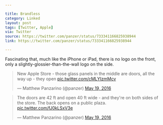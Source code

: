 ```yaml
---

title: Brandless
category: Linked
layout: post
tags: [Twitter, Apple]
via: Twitter
source: https://twitter.com/panzer/status/733341166825938944
link: https://twitter.com/panzer/status/733341166825938944

---
```

Fascinating that, much like the iPhone or iPad, there is no logo on the front, only a slightly-glossier-than-the-wall logo on the side.

<!-- more -->  

<blockquote class="twitter-tweet tw-align-center" data-lang="en"><p lang="en" dir="ltr">New Apple Store - those glass panels in the middle are doors, all the way up - they open <a href="https://t.co/cMLYIzmMcv">pic.twitter.com/cMLYIzmMcv</a></p>&mdash; Matthew Panzarino (@panzer) <a href="https://twitter.com/panzer/status/733341166825938944">May 19, 2016</a></blockquote> <script async src="//platform.twitter.com/widgets.js" charset="utf-8"></script>

<blockquote class="twitter-tweet tw-align-center" data-lang="en"><p lang="en" dir="ltr">The doors are 42 ft and open 40 ft wide - and they&#39;re on both sides of the store. The back opens on a public plaza. <a href="https://t.co/fJ0kLSxV3e">pic.twitter.com/fJ0kLSxV3e</a></p>&mdash; Matthew Panzarino (@panzer) <a href="https://twitter.com/panzer/status/733345043180703744">May 19, 2016</a></blockquote> <script async src="//platform.twitter.com/widgets.js" charset="utf-8"></script>
